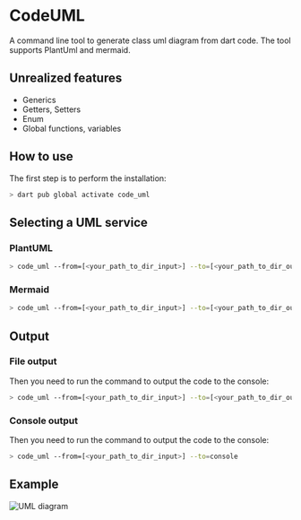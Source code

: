 # CodeUML

A command line tool to generate class uml diagram from dart code.
The tool supports PlantUml and mermaid.

## Unrealized features
- Generics
- Getters, Setters
- Enum
- Global functions, variables

## How to use
The first step is to perform the installation:

```bash
> dart pub global activate code_uml
```

## Selecting a UML service
### PlantUML
```bash
> code_uml --from=[<your_path_to_dir_input>] --to=[<your_path_to_dir_output>] --uml=plantuml
```
### Mermaid
```bash
> code_uml --from=[<your_path_to_dir_input>] --to=[<your_path_to_dir_output>] --uml=mermaid
```

## Output
### File output
Then you need to run the command to output the code to the console:
```bash
> code_uml --from=[<your_path_to_dir_input>] --to=[<your_path_to_dir_output>]
```

### Console output
Then you need to run the command to output the code to the console:
```bash
> code_uml --from=[<your_path_to_dir_input>] --to=console
```


## Example
![UML diagram](https://github.com/chashkovdaniil/graph_analyzer/raw/main/example/example.png)
